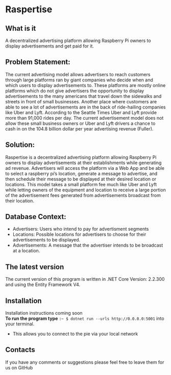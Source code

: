 
# Raspertise

## What is it
A decentralized advertising platform allowing Raspberry Pi owners to display advertisements and get paid for it.


## Problem Statement:
The current advertising model allows advertisers to reach customers through large platforms ran by giant companies who decide when and which users to display advertisements to. These platforms are mostly online platforms which do not give advertisers the opportunity to display advertisements to the many americans that travel down the sidewalks and streets in front of small businesses. Another place where customers are able to see a lot of advertisements are in the back of ride-hailing companies like Uber and Lyft. According to the Seattle Times Uber and Lyft provide more than 91,000 rides per day. The current advertisement model does not allow these small business owners or Uber and Lyft drivers a chance to cash in on the 104.8 billion dollar per year advertising revenue (Fuller).


## Solution:
Raspertise is a decentralized advertising platform allowing Raspberry Pi owners to display advertisements at their establishments while generating ad revenue. Advertisers will access the platform via a Web App and be able to select a raspberry pi’s location, generate a message to advertise, and then schedule their message to be displayed at their desired location or locations. This model takes a small platform fee much like Uber and Lyft while letting owners of the equipment and location to receive a large portion of the advertisement fees generated from advertisements broadcast from their location.


## Database Context:
* Advertisers: Users who intend to pay for advertisment segments
* Locations: Possible locations for advertisers to choose for their advertisements to be displayed.
* Advertisements: A message that the advertiser intends to be broadcast at a location.


## The latest version
The current version of this program is written in .NET Core Version: 2.2.300
and using the Entity Framework V4.

## Installation
Installation instructions coming soon<br>
**To run the program type**
  `:~ $ dotnet run --urls http://0.0.0.0:5001` into your terminal.
  * This allows you to connect to the pie via your local network


## Contacts
If you have any comments or suggestions please feel free to leave them for us on
GitHub
